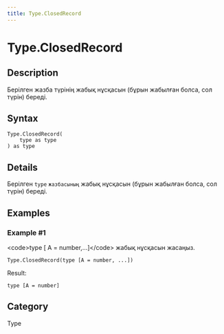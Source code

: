 ```yaml
---
title: Type.ClosedRecord
---
```


# Type.ClosedRecord


## Description

Берілген жазба түрінің жабық нұсқасын (бұрын жабылған болса, сол түрін) береді.


## Syntax

```powerquery
Type.ClosedRecord(
    type as type
) as type
```


## Details

Берілген <code>type</code> <code>жазбасының</code> жабық нұсқасын (бұрын жабылған болса, сол түрін) береді.


## Examples

### Example #1 
&lt;code&gt;type [ A = number,…]&lt;/code&gt; жабық нұсқасын жасаңыз.
```powerquery
Type.ClosedRecord(type [A = number, ...])
```

Result: 
```powerquery
type [A = number]
```




## Category
Type
